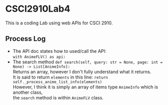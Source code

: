 # CSCI2910Lab4
This is a coding Lab using web APIs for CSCI 2910.

## Process Log
- The API doc states how to used/call the API:<br>
`with AnimeFLV() as api:`<br>
- The search method `def search(self, query: str = None, page: int = None) -> List[AnimeInfo]:`<br>
Returns an array, however I don't fully understand what it returns.<br>
It is said to return `elements` in this line: `return self._process_anime_list_info(elements)`<br>
However, I think it is simply an array of items type `AnimeInfo` which is another class, <br>
the `search` method is within `AnimeFLV` class.<br>


